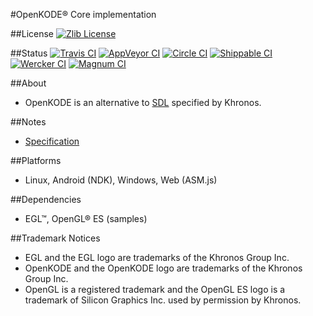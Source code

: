 #OpenKODE® Core implementation

##License
[![Zlib License](http://img.shields.io/:license-zlib-blue.svg)](http://opensource.org/licenses/Zlib)

##Status
[![Travis CI](https://img.shields.io/travis/h-s-c/libKD.svg)](https://travis-ci.org/h-s-c/libKD)
[![AppVeyor CI](https://img.shields.io/appveyor/ci/h-s-c/libkd.svg)](https://ci.appveyor.com/project/h-s-c/libkd)
[![Circle CI](https://img.shields.io/circleci/project/h-s-c/libKD.svg)](https://circleci.com/gh/h-s-c/libKD)
[![Shippable CI](https://img.shields.io/shippable/54d725b35ab6cc13528b3229.svg)](https://app.shippable.com/projects/54d725b35ab6cc13528b3229)
[![Wercker CI](https://img.shields.io/wercker/ci/56ae99f5f95c85c06b0647ff.svg)](https://app.wercker.com/project/bykey/a66602fbf8c8e1c3b187ed6924b545ee)
[![Magnum CI](https://img.shields.io/magnumci/ci/72eef1b2f0a1a72b29a26fa659555fa1.svg)](https://magnum-ci.com/public/542638d0bab22cb5830b/builds)

##About
-   OpenKODE is an alternative to [SDL](https://www.libsdl.org/) specified by Khronos.

##Notes
-   [Specification](https://www.khronos.org/registry/kode/)

##Platforms
-   Linux, Android (NDK), Windows, Web (ASM.js)

##Dependencies
-   EGL™, OpenGL® ES (samples)

##Trademark Notices
-   EGL and the EGL logo are trademarks of the Khronos Group Inc.
-   OpenKODE and the OpenKODE logo are trademarks of the Khronos Group Inc.
-   OpenGL is a registered trademark and the OpenGL ES logo is a trademark of Silicon Graphics Inc. used by permission by Khronos.
